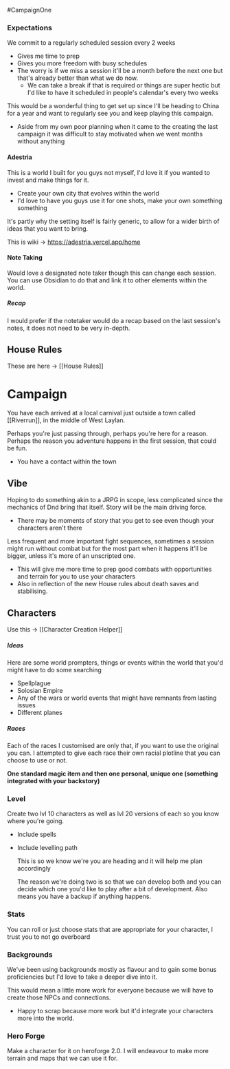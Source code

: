 #CampaignOne

### Expectations
We commit to a regularly scheduled session every 2 weeks
- Gives me time to prep
- Gives you more freedom with busy schedules
- The worry is if we miss a session it'll be a month before the next one but that's already better than what we do now.
	- We can take a break if that is required or things are super hectic but I'd like to have it scheduled in people's calendar's every two weeks

This would be a wonderful thing to get set up since I'll be heading to China for a year and want to regularly see you and keep playing this campaign.
- Aside from my own poor planning when it came to the creating the last campaign it was difficult to stay motivated when we went months without anything

#### Adestria
This is a world I built for you guys not myself, I'd love it if you wanted to invest and make things for it.
- Create your own city that evolves within the world
- I'd love to have you guys use it for one shots, make your own something something

It's partly why the setting itself is fairly generic, to allow for a wider birth of ideas that you want to bring.

This is wiki -> https://adestria.vercel.app/home

#### Note Taking
Would love a designated note taker though this can change each session. You can use Obsidian to do that and link it to other elements within the world.

##### Recap
I would prefer if the notetaker would do a recap based on the last session's notes, it does not need to be very in-depth.

## House Rules
These are here -> [[House Rules]]


# Campaign
You have each arrived at a local carnival just outside a town called [[Riverrun]], in the middle of West Laylan. 

Perhaps you're just passing through, perhaps you're here for a reason. Perhaps the reason you adventure happens in the first session, that could be fun.
- You have a contact within the town


## Vibe
Hoping to do something akin to a JRPG in scope, less complicated since the mechanics of Dnd bring that itself. Story will be the main driving force.
- There may be moments of story that you get to see even though your characters aren't there

Less frequent and more important fight sequences, sometimes a session might run without combat but for the most part when it happens it'll be bigger, unless it's more of an unscripted one.
- This will give me more time to prep good combats with opportunities and terrain for you to use your characters
- Also in reflection of the new House rules about death saves and stabilising. 

## Characters
Use this -> [[Character Creation Helper]]

##### Ideas
Here are some world prompters, things or events within the world that you'd might have to do some searching
- Spellplague
- Solosian Empire
- Any of the wars or world events that might have remnants from lasting issues
- Different planes

##### Races
Each of the races I customised are only that, if you want to use the original you can. I attempted to give each race their own racial plotline that you can choose to use or not.

**One standard magic item and then one personal, unique one (something integrated with your backstory)**


### Level
Create two lvl 10 characters as well as lvl 20 versions of each so you know where you're going.
- Include spells
- Include levelling path

	This is so we know we're you are heading and it will help me plan accordingly

	The reason we're doing two is so that we can develop both and you can decide which one you'd like to play after a bit of development. Also means you have a backup if anything happens.

### Stats
You can roll or just choose stats that are appropriate for your character, I trust you to not go overboard

### Backgrounds
We've been using backgrounds mostly as flavour and to gain some bonus proficiencies but I'd love to take a deeper dive into it.

This would mean a little more work for everyone because we will have to create those NPCs and connections. 
- Happy to scrap because more work but it'd integrate your characters more into the world.


### Hero Forge
Make a character for it on heroforge 2.0. I will endeavour to make more terrain and maps that we can use it for.